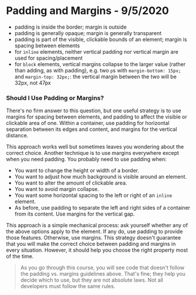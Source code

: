
# Padding and Margins - 9/5/2020

* padding is inside the border; margin is outside
* padding is generally opaque; margin is generally transparent
* padding is part of the visible, clickable bounds of an element; margin is spacing between elements
* for `inline` elements, neither vertical padding nor vertical margin are used for spacing/placement
* for `block` elements, vertical margins collapse to the larger value (rather than adding, as with padding), e.g. two `p`s with `margin-bottom: 15px;` and `margin-top: 32px;`: the vertical margin between the two will be 32px, not 47px

### Should I Use Padding or Margins?

There's no firm answer to this question, but one useful strategy is to use margins for spacing between elements, and padding to affect the visible or clickable area of one. Within a container, use padding for horizontal separation between its edges and content, and margins for the vertical distance.

This approach works well but sometimes leaves you wondering about the correct choice. Another technique is to use margins everywhere except when you need padding. You probably need to use padding when:

* You want to change the height or width of a border.
* You want to adjust how much background is visible around an element.
* You want to alter the amount of clickable area.
* You want to avoid margin collapse.
* You want some horizontal spacing to the left or right of an `inline` element.
* As before, use padding to separate the left and right sides of a container from its content. Use margins for the vertical gap.

This approach is a simple mechanical process: ask yourself whether any of the above options apply to the element. If any do, use padding to provide those features. Otherwise, use margins. This strategy doesn't guarantee that you will make the correct choice between padding and margins in every situation. However, it should help you choose the right property most of the time.

> As you go through this course, you will see code that doesn't follow the padding vs. margins guidelines above. That's fine; they help you decide which to use, but they are not absolute laws. Not all developers must follow the same rules.

